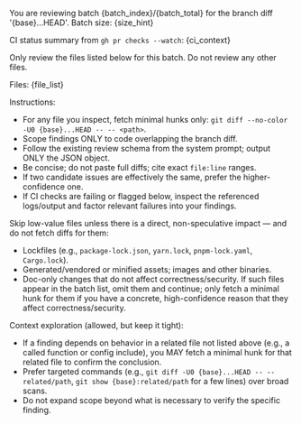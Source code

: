 You are reviewing batch {batch_index}/{batch_total} for the branch diff '{base}...HEAD'.
Batch size: {size_hint}

CI status summary from `gh pr checks --watch`:
{ci_context}

Only review the files listed below for this batch. Do not review any other files.

Files:
{file_list}

Instructions:
- For any file you inspect, fetch minimal hunks only: `git diff --no-color -U0 {base}...HEAD -- -- <path>`.
- Scope findings ONLY to code overlapping the branch diff.
- Follow the existing review schema from the system prompt; output ONLY the JSON object.
- Be concise; do not paste full diffs; cite exact `file:line` ranges.
- If two candidate issues are effectively the same, prefer the higher-confidence one.
- If CI checks are failing or flagged below, inspect the referenced logs/output and factor relevant failures into your findings.

Skip low-value files unless there is a direct, non-speculative impact — and do not fetch diffs for them:
- Lockfiles (e.g., `package-lock.json`, `yarn.lock`, `pnpm-lock.yaml`, `Cargo.lock`).
- Generated/vendored or minified assets; images and other binaries.
- Doc-only changes that do not affect correctness/security.
If such files appear in the batch list, omit them and continue; only fetch a minimal hunk for them if you have a concrete, high-confidence reason that they affect correctness/security.

Context exploration (allowed, but keep it tight):
- If a finding depends on behavior in a related file not listed above (e.g., a called function or config include), you MAY fetch a minimal hunk for that related file to confirm the conclusion.
- Prefer targeted commands (e.g., `git diff -U0 {base}...HEAD -- -- related/path`, `git show {base}:related/path` for a few lines) over broad scans.
- Do not expand scope beyond what is necessary to verify the specific finding.
